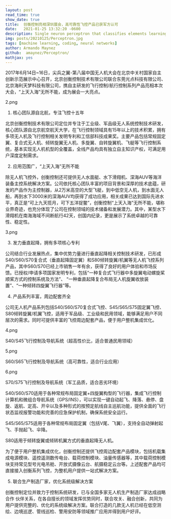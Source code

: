 ```yaml
---
layout: post
read_time: true
show_date: true
title:  创衡控制亮相深圳展会，高可靠性飞控产品已获军方认可
date:   2021-01-25 13:32:20 -0600
description: Single neuron perceptron that classifies elements learning quite quickly.
img: posts/20210125/Perceptron.jpg 
tags: [machine learning, coding, neural networks]
author: Armando Maynez
github:  amaynez/Perceptron/
mathjax: yes
---
```

 2017年6月14日~16日，尖兵之翼-第八届中国无人机大会在北京中关村国家自主创新示范展示中心召开，北京创衡控制技术有限公司联合东莞光点科技有限公司、北京海利天梦科技有限公司，携自主研发的飞行控制/航行控制系列产品亮相本次大会，“上天入海”无所不能，成为展会一大亮点。 

 2.png

1. 核心团队源自北航，专注飞控十五年

北京创衡控制技术有限公司定位并专注于工业级、军品级无人系统控制技术研发，核心团队源自北京航空航天大学，在飞行控制领域具有15年以上的技术积累，拥有多项无人机及飞行控制相关发明专利和工信部科技成果奖。主要产品包括常规固定翼、复合式无人机、倾转旋翼无人机、多旋翼、自转旋翼机、飞艇等飞行控制系统，基本实现无人机机型的全覆盖，全线产品均具有独立自主知识产权，可满足用户深度定制需求。

2. 应用范围广，“上天入海”无所不能

除无人机飞控外，创衡控制还可提供无人水面艇、水下滑翔机、深海AUV等海洋装备主控系统解决方案。公司依托核心团队丰富的项目背景和深厚的技术底蕴，研发的产品作为主控制器，从2万米高空的大型飞艇，到中低空无人机，到水面无人船，再到水下3000米的深海AUV均获得了成功应用，相关成果已达到国际先进水平，真正是“可上九天揽月，可下五洋捉鳖”，创衡控制“上天入海”无所不能，堪称业界奇迹，也充分体现了公司在控制领域的技术储备和发展潜力。其中，某型水下滑翔机在南海海域不间断航行42天，创国内纪录，更是展示了系统卓越的可靠性、稳定性。 

 3.png

3. 发力垂直起降，拥有多项核心专利

公司结合行业发展热点，集中优势力量进行垂直起降相关控制技术研发，已形成S40/S60/S70复合式（垂直起降固定翼）和S80倾转旋翼/机翼等无人机飞控系列产品，其中S60/S70已经上市销售一年有余，获得了良好的用户体验和市场反馈。已授权/申请多项国家发明专利，包括“一种复合式飞行器中多旋翼电动螺旋桨顺桨方式的控制系统及方法”、 “一种垂直起降复合布局无人机旋翼收放装置”、“一种倾转四旋翼飞行器”等。

4. 产品系列丰富，周边配套齐全

公司无人机产品系列包括S40/S60/S70复合式飞控、S45/S65/S75固定翼飞控、S80倾转旋翼/机翼飞控，适用于军品级、工业级和民用领域，能够满足用户不同层次的需求。同时可提供丰富的飞控周边配套产品，便于用户整机集成优化。 

4.png

S40/S45飞行控制及导航系统（超高性价比，适合普通民用领域） 

5.png

S60/S65飞行控制及导航系统（高可靠性，适合行业应用） 

6.png

S70/S75飞行控制及导航系统（军工品质，适合恶劣环境）

S40/S60/S70适用于各种常规布局固定翼+四旋翼构型的飞行器，集成飞行控制计算机和微组合导航系统（GPS/INS），可以实现一键自动起飞、降落、悬停、盘旋、返航、定高、开伞以及多种形式的按预定航线自主巡航功能，提供全面的飞行状态监视报警功能和完善的应急保护机制，确保系统安全运行。

S45/S65/S75适用于各种常规布局固定翼（包括V尾、飞翼），支持全自动弹射起飞、手抛起飞、伞降。

S80适用于倾转旋翼或倾转机翼方式的垂直起降无人机。

为了便于用户整机集成优化，创衡控制还提供飞控周边配套产品模块，包括机载集成电源模块、遥控遥测数传电台、载荷控制模块、油量传感器等，其中载荷控制模块支持常见型号光电吊舱、开放式摄像云台、航摄稳定云台等。上述配套产品均可直接接入创衡系列飞控，为整机用户提供一站式解决方案。 

5. 联合生产制造厂家，优化系统级解决方案

创衡控制定位并致力于控制系统研发，已与全国多家无人机生产制造厂家达成战略合作 伙伴关系，在各自擅长的领域发挥优势同时，联合攻关、融合创新，共同为用户提供完整的、优化的系统级解决方案。联合打造的几款无人机已经在低空测绘、边境巡逻、管线巡检、警用安防等领域推广应用并得到用户好评。 

